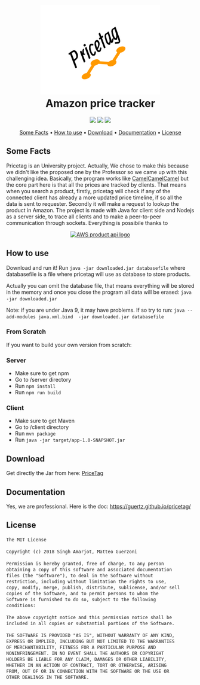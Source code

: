<h1 align="center">
  <br>
  <img height="240" width="320" src="https://github.com/Guertz/pricetag/blob/master/client/src/main/assets/icons/pricetag_2_transparent.png?raw=true" alt="Pricetag logo" title="pricetag" />
  <br>
  Amazon price tracker
  <br>
</h1>

<p align="center">  
   <a href="https://www.npmjs.com/package/ws"><img src="https://img.shields.io/npm/v/ws.svg"></a>
   <a href="https://opensource.org/licenses/MIT"><img src="https://img.shields.io/badge/license-MIT-blue.svg"></a>
   <a href="https://guertz.github.io/pricetag/"><img src="https://img.shields.io/badge/docs-100%25-green.svg"></a>
</p>
<p align="center">
  <a href="#some-facts">Some Facts</a> •
  <a href="#how-to-use">How to use</a> •
  <a href="#download">Download</a> •
  <a href="#docs">Documentation</a> •
  <a href="#license">License</a>
</p>

## Some Facts
Pricetag is an University project. Actually, We chose to make this because we didn't like the proposed one by the Professor 
so we came up with this challenging idea. Basically, the program works like [CamelCamelCamel](https://camelcamelcamel.com/) but the core part here is that all the prices are tracked by clients. That means when you search a product, firstly, pricetag will check 
if any of the connected client has already a more updated price timeline, if so all the data is sent to requester. Secondly it will make a request to lookup the product in Amazon. The project is made with Java for client side and Nodejs as a server side, to trace all clients and to make a peer-to-peer communication through sockets. Everything is possibile thanks to

<p align="center">
<a href="https://docs.aws.amazon.com/AWSECommerceService/latest/DG/CHAP_ApiReference.html">
    <img src="https://raw.githubusercontent.com/ISchwarz23/Amazon-Product-Advertising-API-URL-Builder/master/README/apaapi_logo.png" alt="AWS product api logo" title="AWS" height="60" />
</a>
</p>

## How to use
Download and run it!
Run
```java -jar downloaded.jar databasefile```
where databasefile is a file where pricetag will use as database to store products.

Actually you can omit the database file, that means everything will be stored in the memory and once you close the program all data will be erased:
```java -jar downloaded.jar```

Note: if you are under Java 9, it may have problems. If so try to run:
```java --add-modules java.xml.bind  -jar downloaded.jar databasefile```


### From Scratch
If you want to build your own version from scratch:

### Server
* Make sure to get npm
* Go to /server directory
* Run ```npm install```
* Run ```npm run build```
### Client
* Make sure to get Maven
* Go to /client directory
* Run ```mvn package```
* Run ```java -jar target/app-1.0-SNAPSHOT.jar```

## Download
Get directly the Jar from here: [PriceTag](https://github.com/Guertz/pricetag/releases)

## Documentation
Yes, we are professional. Here is the doc: https://guertz.github.io/pricetag/

## License
```
The MIT License

Copyright (c) 2018 Singh Amarjot, Matteo Guerzoni

Permission is hereby granted, free of charge, to any person
obtaining a copy of this software and associated documentation
files (the "Software"), to deal in the Software without
restriction, including without limitation the rights to use,
copy, modify, merge, publish, distribute, sublicense, and/or sell
copies of the Software, and to permit persons to whom the
Software is furnished to do so, subject to the following
conditions:

The above copyright notice and this permission notice shall be
included in all copies or substantial portions of the Software.

THE SOFTWARE IS PROVIDED "AS IS", WITHOUT WARRANTY OF ANY KIND,
EXPRESS OR IMPLIED, INCLUDING BUT NOT LIMITED TO THE WARRANTIES
OF MERCHANTABILITY, FITNESS FOR A PARTICULAR PURPOSE AND
NONINFRINGEMENT. IN NO EVENT SHALL THE AUTHORS OR COPYRIGHT
HOLDERS BE LIABLE FOR ANY CLAIM, DAMAGES OR OTHER LIABILITY,
WHETHER IN AN ACTION OF CONTRACT, TORT OR OTHERWISE, ARISING
FROM, OUT OF OR IN CONNECTION WITH THE SOFTWARE OR THE USE OR
OTHER DEALINGS IN THE SOFTWARE.
```
